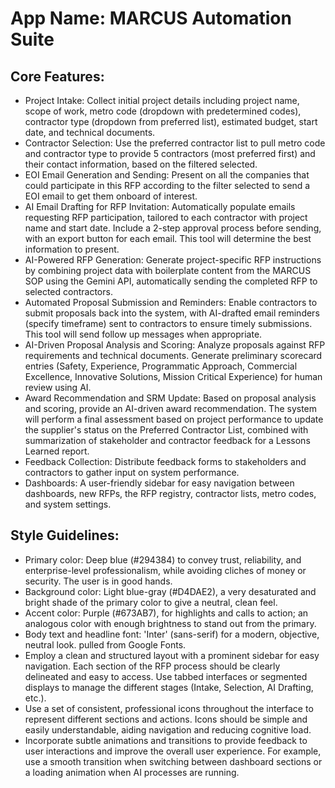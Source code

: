 # **App Name**: MARCUS Automation Suite

## Core Features:

- Project Intake: Collect initial project details including project name, scope of work, metro code (dropdown with predetermined codes), contractor type (dropdown from preferred list), estimated budget, start date, and technical documents.
- Contractor Selection: Use the preferred contractor list to pull metro code and contractor type to provide 5 contractors (most preferred first) and their contact information, based on the filtered selected.
- EOI Email Generation and Sending: Present on all the companies that could participate in this RFP according to the filter selected to send a EOI email to get them onboard of interest.
- AI Email Drafting for RFP Invitation: Automatically populate emails requesting RFP participation, tailored to each contractor with project name and start date. Include a 2-step approval process before sending, with an export button for each email. This tool will determine the best information to present.
- AI-Powered RFP Generation: Generate project-specific RFP instructions by combining project data with boilerplate content from the MARCUS SOP using the Gemini API, automatically sending the completed RFP to selected contractors.
- Automated Proposal Submission and Reminders: Enable contractors to submit proposals back into the system, with AI-drafted email reminders (specify timeframe) sent to contractors to ensure timely submissions. This tool will send follow up messages when appropriate.
- AI-Driven Proposal Analysis and Scoring: Analyze proposals against RFP requirements and technical documents. Generate preliminary scorecard entries (Safety, Experience, Programmatic Approach, Commercial Excellence, Innovative Solutions, Mission Critical Experience) for human review using AI.
- Award Recommendation and SRM Update: Based on proposal analysis and scoring, provide an AI-driven award recommendation.  The system will perform a final assessment based on project performance to update the supplier's status on the Preferred Contractor List, combined with summarization of stakeholder and contractor feedback for a Lessons Learned report.
- Feedback Collection: Distribute feedback forms to stakeholders and contractors to gather input on system performance.
- Dashboards: A user-friendly sidebar for easy navigation between dashboards, new RFPs, the RFP registry, contractor lists, metro codes, and system settings.

## Style Guidelines:

- Primary color: Deep blue (#294384) to convey trust, reliability, and enterprise-level professionalism, while avoiding cliches of money or security. The user is in good hands.
- Background color: Light blue-gray (#D4DAE2), a very desaturated and bright shade of the primary color to give a neutral, clean feel.
- Accent color: Purple (#673AB7), for highlights and calls to action; an analogous color with enough brightness to stand out from the primary.
- Body text and headline font: 'Inter' (sans-serif) for a modern, objective, neutral look. pulled from Google Fonts.
- Employ a clean and structured layout with a prominent sidebar for easy navigation.  Each section of the RFP process should be clearly delineated and easy to access. Use tabbed interfaces or segmented displays to manage the different stages (Intake, Selection, AI Drafting, etc.).
- Use a set of consistent, professional icons throughout the interface to represent different sections and actions. Icons should be simple and easily understandable, aiding navigation and reducing cognitive load.
- Incorporate subtle animations and transitions to provide feedback to user interactions and improve the overall user experience. For example, use a smooth transition when switching between dashboard sections or a loading animation when AI processes are running.